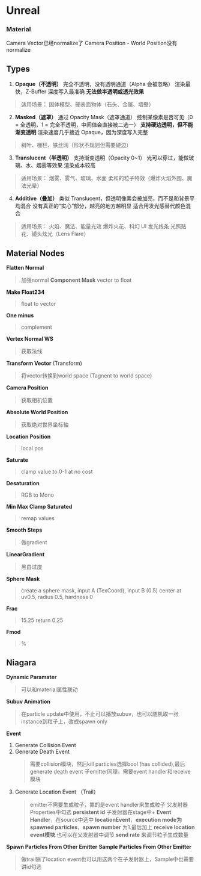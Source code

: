 # Unreal

### Material

Camera Vector已经normalize了
Camera Position - World Position没有normalize

## Types
1. __Opaque（不透明）__
完全不透明，没有透明通道（Alpha 会被忽略）
渲染最快，Z-Buffer 深度写入最准确
__无法做半透明或透光效果__
> 适用场景：
> 固体模型、硬表面物体（石头、金属、墙壁）

2. __Masked（遮罩）__
通过 Opacity Mask（遮罩通道） 控制某像素是否可见（0 = 全透明，1 = 完全不透明，中间值会直接被二选一）
__支持硬边透明，但不能渐变透明__
渲染速度几乎接近 Opaque，因为深度写入完整
> 树叶、栅栏、铁丝网（形状不规则但需要硬边）

3. __Translucent（半透明）__
支持渐变透明（Opacity 0~1）
光可以穿过，能做玻璃、水、烟雾等效果
渲染成本较高
> 适用场景：
> 烟雾、雾气、玻璃、水面
> 柔和的粒子特效（爆炸火焰外围、魔法光晕）

4. __Additive（叠加）__
类似 Translucent，但透明像素会被加亮，而不是和背景平均混合
没有真正的“实心”部分，越亮的地方越明显
适合用发光感替代颜色混合
> 适用场景：
> 火焰、魔法、能量光效
> 爆炸火花、科幻 UI 发光线条
> 光照贴花、镜头炫光（Lens Flare）

## Material Nodes
__Flatten Normal__
> 加强normal
__Component Mask__
> vector to float

__Make Float234__
> float to vector

__One minus__
> complement

__Vertex Normal WS__
> 获取法线

__Transform Vector__ (Transform)
> 将vector转换到world space (Tagnent to world space)

__Camera Position__
> 获取相机位置

__Absolute World Position__
> 获取绝对世界坐标轴

__Location Position__
> local pos

__Saturate__
> clamp value to 0-1 at no cost

__Desaturation__
> RGB to Mono

__Min Max Clamp Saturated__
> remap values

__Smooth Steps__
> 做gradient

__LinearGradient__
> 黑白过度

__Sphere Mask__
> create a sphere mask, input A (TexCoord), input B (0.5) center at uv0.5, radius 0.5, hardness 0

__Frac__
> 15.25 return 0.25

__Fmod__
> %

## Niagara

__Dynamic Paramater__
> 可以和material属性联动

__Subuv Animation__
> 在particle update中使用，不止可以播放subuv，也可以随机取一张instance到粒子上，改成spawn only

__Event__
1. Generate Collision Event
2. Generate Death Event
    > 需要collision模块，然后kill particles选择bool (has collided),最后generate death event
    > 子emitter同理，需要event handler和receive模块
3. Generate Location Event （Trail）
    > emitter不需要生成粒子，靠的是event handler来生成粒子
    > 父发射器Properties中勾选 __persistent id__
    > 子发射器在stage中+ __Event Handler__，在source中选中 __locationEvent__，__execution mode为spawned particles__，__spawn number__ 为1.最后加上 __receive location event模块__
    > 也可以在父发射器中调节 __send rate__ 来调节粒子生成数量

__Spawn Particles From Other Emitter__
__Sample Particles From Other Emitter__
> 做trail除了location event也可以用这两个在子发射器上，Sample中也需要讲id勾选